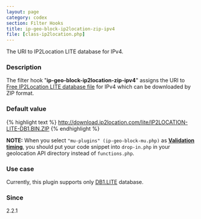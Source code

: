 ```yaml
---
layout: page
category: codex
section: Filter Hooks
title: ip-geo-block-ip2location-zip-ipv4
file: [class-ip2location.php]
---
```


The URI to IP2Location LITE database for IPv4.

<!--more-->

### Description ###

The filter hook "**ip-geo-block-ip2location-zip-ipv4**" assigns the URI to 
[Free IP2Location LITE database file][IP2LocLITE] for IPv4 which can be 
downloaded by ZIP format.

### Default value ###

{% highlight text %}
http://download.ip2location.com/lite/IP2LOCATION-LITE-DB1.BIN.ZIP
{% endhighlight %}

<div class="alert alert-info">
	<strong>NOTE:</strong>
	When you select <code>"mu-plugins" (ip-geo-block-mu.php)</code> as 
	<a href='/codex/validation-timing.html' title='Validation timing | IP Geo Block'><strong>Validation timing</strong></a>,
	you should put your code snippet into <code>drop-in.php</code> in your 
	geolocation API directory instead of <code>functions.php</code>.
</div>

### Use case ###

Currently, this plugin supports only [DB1.LITE][IP2LocDB1] database.

### Since ###

2.2.1

[IP-Geo-Block]: https://wordpress.org/plugins/ip-geo-block/ "WordPress › IP Geo Block « WordPress Plugins"
[IP2LocLITE]:   https://lite.ip2location.com/ "Free IP Geolocation Database"
[IP2LocDB1]:    https://lite.ip2location.com/database-ip-country "Free IP2Location LITE IP-COUNTRY"
